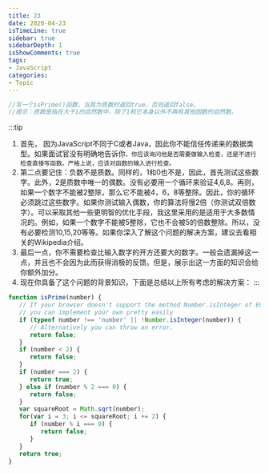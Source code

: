```yaml
---
title: 23
date: 2020-04-23
isTimeLine: true
sidebar: true
sidebarDepth: 1
isShowComments: true
tags:
- JavaScript 
categories:
- Topic
---
```


```js
//写一个isPrime()函数，当其为质数时返回true，否则返回false。
//提示：质数是指在大于1的自然数中，除了1和它本身以外不再有其他因数的自然数。
```

:::tip
1. 首先， 因为JavaScript不同于C或者Java，因此你不能信任传递来的数据类型。如果面试官没有明确地告诉你`，你应该询问他是否需要做输入检查，还是不进行检查直接写函数。严格上说，应该对函数的输入进行检查。`
2. 第二点要记住：负数不是质数。同样的，1和0也不是，因此，首先测试这些数字。此外，2是质数中唯一的偶数。没有必要用一个循环来验证4,6,8。再则，如果一个数字不能被2整除，那么它不能被4，6，8等整除。因此，你的循环必须跳过这些数字。如果你测试输入偶数，你的算法将慢2倍（你测试双倍数字）。可以采取其他一些更明智的优化手段，我这里采用的是适用于大多数情况的。例如，如果一个数字不能被5整除，它也不会被5的倍数整除。所以，没有必要检测10,15,20等等。如果你深入了解这个问题的解决方案，建议去看相关的Wikipedia介绍。
3. 最后一点，你不需要检查比输入数字的开方还要大的数字。一般会遗漏掉这一点，并且也不会因为此而获得消极的反馈。但是，展示出这一方面的知识会给你额外加分。
4. 现在你具备了这个问题的背景知识，下面是总结以上所有考虑的解决方案：
:::

```js
function isPrime(number) {
   // If your browser doesn't support the method Number.isInteger of ECMAScript 6,
   // you can implement your own pretty easily
   if (typeof number !== 'number' || !Number.isInteger(number)) {
      // Alternatively you can throw an error.
      return false;
   }
   if (number < 2) {
      return false;
   }
   if (number === 2) {
      return true;
   } else if (number % 2 === 0) {
      return false;
   }
   var squareRoot = Math.sqrt(number);
   for(var i = 3; i <= squareRoot; i += 2) {
      if (number % i === 0) {
         return false;
      }
   }
   return true;
}
```